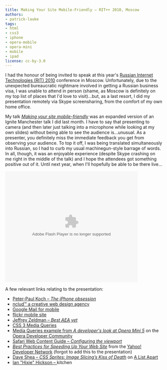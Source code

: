 ```yaml
---
title: Making Your Site Mobile-Friendly — RIT++ 2010, Moscow
authors:
- patrick-lauke
tags:
- html
- css3
- iphone
- opera-mobile
- opera-mini
- mobile
- ipad
license: cc-by-3.0
---
```


<p>I had the honour of being invited to speak at this year&#39;s <a href="http://ritconf.ru/">Russian Internet Technologies (RIT) 2010</a> conference in Moscow. Unfortunately, due to the unexpected bureaucratic nightmare involved in getting a Russian business visa, I was unable to attend in person (shame, as Moscow is definitely on my top list of places that I&#39;d love to visit)...but, as a last resort, I did my presentation remotely via Skype screensharing, from the comfort of my own home office.</p>
<p>My talk <a href="http://www.slideshare.net/redux/making-your-site-mobilefriendly-rit"><cite>Making your site mobile-friendly</cite></a> was an expanded version of an Ignite Manchester talk I did last month. I have to say that presenting to camera (and then later just talking into a microphone while looking at my own slides) without being able to see the audience is...unusual. As a presenter, you definitely miss the immediate feedback you get from observing your audience. To top it off, I was being translated simultaneously into Russian, so I had to curb my usual machinegun-style barrage of words. In all, though, it was an enjoyable experience (despite Skype crashing on me right in the middle of the talk) and I hope the attendees got something positive out of it. Until next year, when I&#39;ll hopefully be able to be there live...</p>

<div style="width:425px" id="__ss_3702663"><object width="425" height="355"><param name="movie" value="http://static.slidesharecdn.com/swf/ssplayer2.swf?doc=rit12-04-2010-100412171141-phpapp01&amp;stripped_title=making-your-site-mobilefriendly-rit" /><param name="allowFullScreen" value="true" /><param name="allowScriptAccess" value="never" /><embed src="http://static.slidesharecdn.com/swf/ssplayer2.swf?doc=rit12-04-2010-100412171141-phpapp01&amp;stripped_title=making-your-site-mobilefriendly-rit" type="application/x-shockwave-flash" allowfullscreen="true" width="425" height="355" allowscriptaccess="never" /></object></div>

<p>A few relevant links relating to the presentation:</p>
<ul>
<li><a href="http://www.quirksmode.org/blog/archives/2010/02/the_iphone_obse.html">Peter-Paul Koch – <cite>The iPhone obsession</cite></a></li>
<li><a href="http://nclud.com">nclud™ a creative web design agency</a></li>
<li><a href="http://www.google.co.uk/mobile/mail/">Google Mail for mobile</a></li>
<li><a href="http://m.flickr.com">flickr mobile site</a></li>
<li><a href="http://www.zeldman.com/2010/04/08/best-aea-yet/">Jeffrey Zeldman – <cite>Best <abbr title="An Event Apart">AEA</abbr> yet</cite></a></li>
<li><a href="http://www.w3.org/TR/css3-mediaqueries/">CSS 3 Media Queries</a></li>
<li><a href="https://dev.opera.com/articles/view/opera-mini-5-developers/">Media Queries example from <cite>A developer&#39;s look at Opera Mini 5</cite></a> on the <a href="https://dev.opera.com">Opera Developer Community</a></li>
<li><a href="http://developer.apple.com/safari/library/documentation/AppleApplications/Reference/SafariWebContent/UsingtheViewport/UsingtheViewport.html">Safari Web Content Guide – <cite>Configuring the viewport</cite></a></li>
<li><a href="http://developer.yahoo.com/performance/rules.html"><cite>Best Practices for Speeding Up Your Web Site</cite></a> from the <a href="http://developer.yahoo.com">Yahoo! Developer Network</a> (forgot to add this to the presentation)</li>
<li><a href="http://www.alistapart.com/articles/sprites">Dave Shea – <cite>CSS Sprites: Image Slicing’s Kiss of Death</cite></a> on <a href="http://www.alistapart.com">A List Apart</a></li>
<li><a href="http://software.hixie.ch/utilities/cgi/data/data">Ian &quot;Hixie&quot; Hickson – <cite><a href="" target="_blank"></a> kitchen</cite></a></li>
</ul>
